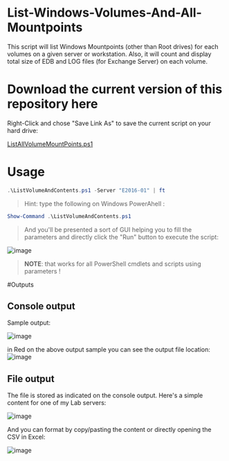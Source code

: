 # List-Windows-Volumes-And-All-Mountpoints
This script will list Windows Mountpoints (other than Root drives) for each volumes on a given server or workstation. Also, it will count and display total size of EDB and LOG files (for Exchange Server) on each volume.

# Download the current version of this repository here

Right-Click and chose "Save Link As" to save the current script on your hard drive:

[ListAllVolumeMountPoints.ps1](https://raw.githubusercontent.com/SammyKrosoft/List-Windows-Volumes-And-All-Mountpoints/main/ListAllVolumeMountPoints.ps1)

# Usage

```powershell
.\ListVolumeAndContents.ps1 -Server "E2016-01" | ft
```

> Hint: type the following on Windows PowerAhell :

```powershell
Show-Command .\ListVolumeAndContents.ps1
```

>And you'll be presented a sort of GUI helping you to fill the parameters and directly click the "Run" button to execute the script:

![image](https://user-images.githubusercontent.com/33433229/119191132-40a88980-ba4c-11eb-8d96-bdcf4313c2f8.png)


>**NOTE**: that works for all PowerShell cmdlets and scripts using parameters !

#Outputs

## Console output

Sample output:

![image](https://user-images.githubusercontent.com/33433229/119164649-a421bf80-ba2a-11eb-8fa2-9d1a834af576.png)


in Red on the above output sample you can see the output file location:
![image](https://user-images.githubusercontent.com/33433229/119164854-d501f480-ba2a-11eb-9975-3bad028f8855.png)

## File output

The file is stored as indicated on the console output. Here's a simple content for one of my Lab servers:

![image](https://user-images.githubusercontent.com/33433229/119180328-28317280-ba3e-11eb-80f0-499977d91eb6.png)

And you can format by copy/pasting the content or directly opening the CSV in Excel:

![image](https://user-images.githubusercontent.com/33433229/119181179-3c29a400-ba3f-11eb-98e4-b431a74257cc.png)
